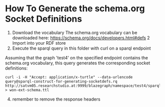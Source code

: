 # How To Generate the schema.org Socket Definitions
1. Download the vocabulary
The schema.org vocabulary can be downloaded here: https://schema.org/docs/developers.html#defs
2 Import into your RDF store 
3. Execute the sparql query in this folder with curl on a sparql endpoint

Assuming that the graph 'test4' on the specified endpoint contains the schema.org vocabulary, this query generates the corresponding socket definitions:
```
curl -i -H "Accept: application/x-turtle" --data-urlencode query@sparql-construct-for-generating-socketdefs.rq http://satvm05.researchstudio.at:9999/blazegraph/namespace/test4/sparql > won-ext-schema.ttl
``` 
4. remember to remove the response headers